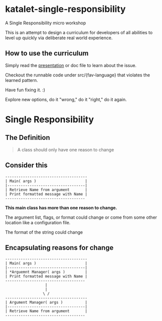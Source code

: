 # katalet-single-responsibility
A Single Responsibility micro workshop

This is an attempt to design a curriculum for developers of all abilities to level up quickly via deliberate real world experience.

## How to use the curriculum

Simply read the [presentation](https://docs.google.com/presentation/d/12vNh4FTAhz0qWQlpswWIdwifRlUVL1huw2038czCDak/) or doc file to learn about the issue.

Checkout the runnable code under src/{fav-language} that violates the learned pattern.

Have fun fixing it. :)

Explore new options, do it "wrong," do it "right," do it again.

# Single Responsibility

## The Definition

> A class should only have one reason to change

## Consider this

    -------------------------------------
    | Main( args )                      |
    |-----------------------------------|
    | Retrieve Name from argument       |
    | Print formatted message with Name |
    ------------------------------------

**This main class has more than one reason to change.**

The argument list, flags, or format could change or come from some other location like a configuration file.

The format of the string could change

## Encapsulating reasons for change


    -------------------------------------
    | Main( args )                      |
    |-----------------------------------|
    | *Arguemnt Manager( args )         |
    | Print formatted message with Name |
    ------------------------------------
                      |
                      |
                     \ /
    -------------------------------------
    | Argument Manager( args )          |
    |-----------------------------------|
    | Retrieve Name from argument       |
    ------------------------------------
